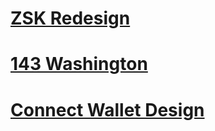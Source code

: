 # [ZSK Redesign](https://mirror.xyz/salief.eth/gIAHwG9qR3SiDz0QJdCZaBw9uCpdngAFuOV4ndtAiko)

# [143 Washington](https://drive.google.com/file/d/1J2vvOuAengRvRxwKj2-SrJb33mVc98Ln/view)

# [Connect Wallet Design](https://salieflewis.notion.site/salieflewis/Connect-Wallet-Design-Exploration-e720b5c4859049cda1e998550224af80)
